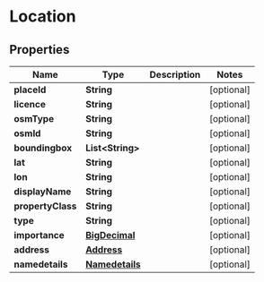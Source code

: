 
# Location

## Properties
Name | Type | Description | Notes
------------ | ------------- | ------------- | -------------
**placeId** | **String** |  |  [optional]
**licence** | **String** |  |  [optional]
**osmType** | **String** |  |  [optional]
**osmId** | **String** |  |  [optional]
**boundingbox** | **List&lt;String&gt;** |  |  [optional]
**lat** | **String** |  |  [optional]
**lon** | **String** |  |  [optional]
**displayName** | **String** |  |  [optional]
**propertyClass** | **String** |  |  [optional]
**type** | **String** |  |  [optional]
**importance** | [**BigDecimal**](BigDecimal.md) |  |  [optional]
**address** | [**Address**](Address.md) |  |  [optional]
**namedetails** | [**Namedetails**](Namedetails.md) |  |  [optional]



